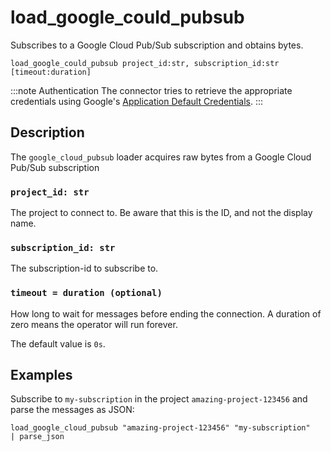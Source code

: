 # load_google_could_pubsub

Subscribes to a Google Cloud Pub/Sub subscription and obtains bytes.

```tql
load_google_could_pubsub project_id:str, subscription_id:str [timeout:duration]
```

:::note Authentication
The connector tries to retrieve the appropriate credentials using Google's
[Application Default Credentials](https://google.aip.dev/auth/4110).
:::


## Description

The `google_cloud_pubsub` loader acquires raw bytes from a Google Cloud Pub/Sub subscription

### `project_id: str`

The project to connect to. Be aware that this is the ID, and not the display name.

### `subscription_id: str`

The subscription-id to subscribe to.

### `timeout = duration (optional)`

How long to wait for messages before ending the connection. A duration of zero means the operator will run forever.

The default value is `0s`.

## Examples

Subscribe to `my-subscription` in the project `amazing-project-123456` and parse the messages as JSON:

```tql
load_google_cloud_pubsub "amazing-project-123456" "my-subscription"
| parse_json
```
